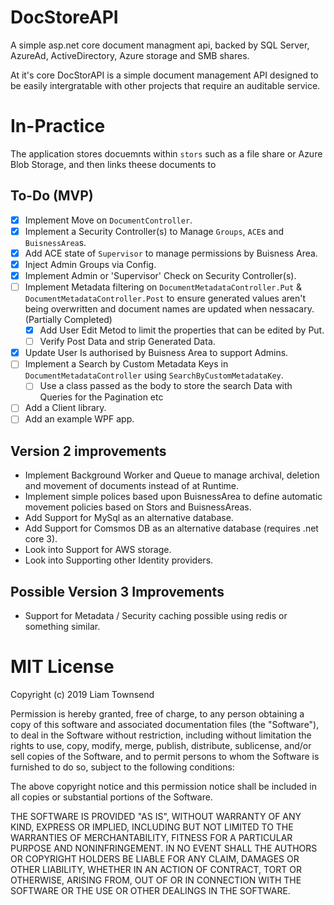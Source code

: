 # DocStoreAPI
A simple asp.net core document managment api, backed by SQL Server, AzureAd, ActiveDirectory, Azure storage and SMB shares.

At it's core DocStorAPI is a simple document management API designed to be easily intergratable with other projects that require an auditable service.

# In-Practice
The application stores docuemnts within `stors` such as a file share or Azure Blob Storage, and then links theese documents to 


## To-Do (MVP)
- [x] Implement Move on `DocumentController`.
- [x] Implement a Security Controller(s) to Manage `Groups`, `ACE`s and `BuisnessArea`s.
- [x] Add ACE state of `Supervisor` to manage permissions by Buisness Area.
- [x] Inject Admin Groups via Config.
- [x] Implement Admin or 'Supervisor' Check on Security Controller(s).
- [ ] Implement Metadata filtering on `DocumentMetadataController.Put` & `DocumentMetadataController.Post` to ensure generated values aren't being overwritten and document names are updated when nessacary. (Partially Completed)
	- [x] Add User Edit Metod to limit the properties that can be edited by Put.
	- [ ] Verify Post Data and strip Generated Data.
- [x] Update User Is authorised by Buisness Area to support Admins.
- [ ] Implement a Search by Custom Metadata Keys in `DocumentMetadataController` using `SearchByCustomMetadataKey`.
	- [ ] Use a class passed as the body to store the search Data with Queries for the Pagination etc 
- [ ] Add a Client library.
- [ ] Add an example WPF app.

## Version 2 improvements
- Implement Background Worker and Queue to manage archival, deletion and movement of documents instead of at Runtime.
- Implement simple polices based upon BuisnessArea to define automatic movement policies based on Stors and BuisnessAreas.
- Add Support for MySql as an alternative database.
- Add Support for Comsmos DB as an alternative database (requires .net core 3).
- Look into Support for AWS storage.
- Look into Supporting other Identity providers.

## Possible Version 3 Improvements
- Support for Metadata / Security caching possible using redis or something similar.

# MIT License

Copyright (c) 2019 Liam Townsend

Permission is hereby granted, free of charge, to any person obtaining a copy
of this software and associated documentation files (the "Software"), to deal
in the Software without restriction, including without limitation the rights
to use, copy, modify, merge, publish, distribute, sublicense, and/or sell
copies of the Software, and to permit persons to whom the Software is
furnished to do so, subject to the following conditions:

The above copyright notice and this permission notice shall be included in all
copies or substantial portions of the Software.

THE SOFTWARE IS PROVIDED "AS IS", WITHOUT WARRANTY OF ANY KIND, EXPRESS OR
IMPLIED, INCLUDING BUT NOT LIMITED TO THE WARRANTIES OF MERCHANTABILITY,
FITNESS FOR A PARTICULAR PURPOSE AND NONINFRINGEMENT. IN NO EVENT SHALL THE
AUTHORS OR COPYRIGHT HOLDERS BE LIABLE FOR ANY CLAIM, DAMAGES OR OTHER
LIABILITY, WHETHER IN AN ACTION OF CONTRACT, TORT OR OTHERWISE, ARISING FROM,
OUT OF OR IN CONNECTION WITH THE SOFTWARE OR THE USE OR OTHER DEALINGS IN THE
SOFTWARE.